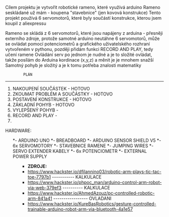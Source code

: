 Cílem projektu je vytvořit robotické rameno, které využívá arduino
Rameno seskládané už mám - koupena "stavebnice" (jen kovová konstrukce)
Tento projekt používá 6 servomotorů, které byly součástí konstrukce, kterou jsem koupil z aliexpressu

Rameno se skládá z 6 servomotorů, které jsou napájeny z arduina - přesněji externího zdroje, protože samotné arduino neutáhne 6 servomotorů, může se ovládat pomocí potenciometrů a grafického uživatelského rozhraní vytvořeném v pythonu, později přidám funkci RECORD AND PLAY, tedy učení ramene
Ovládání serv po jednom je nudné a je to složité ovládat, takže posílám do Arduina kordinace (x,y,z) a měnit je je mnohem snažší
Samotný pohyb je složitý a je k tomu potřeba znalosti matematiky
               


            PLÁN
-----------------------------------------------------------------
1. NAKOUPENÍ SOUČÁSTEK - HOTOVO 
2. ZKOUMAT PROBLÉM A SOUČÁSTKY - HOTOVO
3. POSTAVENÍ KONSTRUKCE - HOTOVO
4. ZÁKLADNÍ POHYB - HOTOVO
5. VYLEPŠENÝ POHYB -
6. RECORD AND PLAY -
7.

HARDWARE: 
          <ul> *- ARDUINO UNO 
           *- BREADBOARD
           *- ARDUINO SENSOR SHIELD V5
           *- 6x SERVOMOTORY
           *- STAVEBNICE RAMENE
           *- JUMPING WIRES
           *- SERVO EXTENDER KABELY
           *- 6x POTENCIOMETR
           *- EXTERNAL POWER SUPPLY <ul>

- **ZDROJE:**
- https://www.hackster.io/dfilannino03/robotic-arm-plays-tic-tac-toe-7797b1 ----------- KALKULACE
- https://www.hackster.io/phpoc_man/arduino-control-arm-robot-via-web-379ef3 ---------- KALKULACE
- https://www.hackster.io/AhmedAzouz/pc-controlled-robotic-arm-841a41 ----------------- OVLADANI
- https://www.hackster.io/KureBasRobotics/gesture-controlled-trainable-arduino-robot-arm-via-bluetooth-4a1e57
